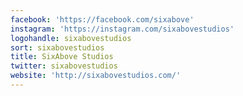 ```yaml
---
facebook: 'https://facebook.com/sixabove'
instagram: 'https://instagram.com/sixabovestudios'
logohandle: sixabovestudios
sort: sixabovestudios
title: SixAbove Studios
twitter: sixabovestudios
website: 'http://sixabovestudios.com/'
---
```

